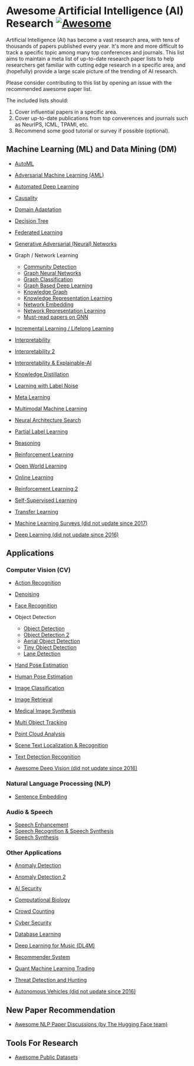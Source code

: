 # Awesome Artificial Intelligence (AI) Research [![Awesome](https://awesome.re/badge.svg)](https://awesome.re)

Artificial Intelligence (AI) has become a vast research area, with tens of thousands of papers published every year. It's more and more difficult to track a specific topic among many top conferences and journals. This list aims to maintain a meta list of up-to-date research paper lists to help researchers get familiar with cutting edge research in a specific area, and (hopefully) provide a large scale picture of the trending of AI research.

Please consider contributing to this list by opening an issue with the recommended awesome paper list.

The included lists should: 

1. Cover influential papers in a specific area.
2. Cover up-to-date publications from top converences and journals such as NeurIPS, ICML, TPAMI, etc.
3. Recommend some good tutorial or survey if possible (optional).

## Machine Learning (ML) and Data Mining (DM)

* [AutoML](https://github.com/hibayesian/awesome-automl-papers)
* [Adversarial Machine Learning (AML)](https://github.com/wangjksjtu/awesome-AML)
* [Automated Deep Learning](https://github.com/D-X-Y/Awesome-AutoDL)
* [Causality](https://github.com/rguo12/awesome-causality-algorithms)
* [Domain Adaptation](https://github.com/zhaoxin94/awesome-domain-adaptation)
* [Decision Tree](https://github.com/benedekrozemberczki/awesome-decision-tree-papers)
* [Federated Learning](https://github.com/weimingwill/awesome-federated-learning)
* [Generative Adversarial (Neural) Networks](https://github.com/nightrome/really-awesome-gan#papers)
* Graph / Network Learning
  * [Community Detection](https://github.com/benedekrozemberczki/awesome-community-detection)
  * [Graph Neural Networks](https://github.com/nnzhan/Awesome-Graph-Neural-Networks)
  * [Graph Classification](https://github.com/benedekrozemberczki/awesome-graph-classification)
  * [Graph Based Deep Learning](https://github.com/naganandy/graph-based-deep-learning-literature)
  * [Knowledge Graph](https://github.com/shaoxiongji/knowledge-graphs)
  * [Knowledge Representation Learning](https://github.com/thunlp/KRLPapers)
  * [Network Embedding](https://github.com/chihming/awesome-network-embedding)
  * [Network Representation Learning](https://github.com/thunlp/NRLPapers)
  * [Must-read papers on GNN](https://github.com/thunlp/GNNPapers)
* [Incremental Learning / Lifelong Learning](https://github.com/xialeiliu/Awesome-Incremental-Learning)
* [Interpretability](https://github.com/jphall663/awesome-machine-learning-interpretability#review-and-general-papers)
* [Interpretability 2](https://github.com/lopusz/awesome-interpretable-machine-learning)
* [Interpretability & Explainable-AI](https://github.com/wangyongjie-ntu/Awesome-explainable-AI)
* [Knowledge Distillation](https://github.com/dkozlov/awesome-knowledge-distillation)
* [Learning with Label Noise](https://github.com/subeeshvasu/Awesome-Learning-with-Label-Noise)
* [Meta Learning](https://github.com/sudharsan13296/Awesome-Meta-Learning)
* [Multimodal Machine Learning](https://github.com/pliang279/awesome-multimodal-ml)
* [Neural Architecture Search](https://github.com/markdtw/awesome-architecture-search)
* [Partial Label Learning](https://github.com/wwangwitsel/awesome-partial-label-learning)
* [Reasoning](https://github.com/floodsung/Deep-Reasoning-Papers)
* [Reinforcement Learning](https://github.com/aikorea/awesome-rl)
* [Open World Learning](https://github.com/zhoudw-zdw/Awesome-open-world-learning)
* [Online Learning](https://github.com/MaxHalford/awesome-online-machine-learning)
* [Reinforcement Learning 2](https://github.com/tigerneil/awesome-deep-rl)
* [Self-Supervised Learning](https://github.com/jason718/awesome-self-supervised-learning)
* [Transfer Learning](https://github.com/artix41/awesome-transfer-learning)

* [Machine Learning Surveys (did not update since 2017)](https://github.com/metrofun/machine-learning-surveys)
* [Deep Learning (did not update since 2016)](https://github.com/terryum/awesome-deep-learning-papers)

## Applications

### Computer Vision (CV)

* [Action Recognition](https://github.com/jinwchoi/awesome-action-recognition)
* [Denoising](https://github.com/oneTaken/Awesome-Denoise)
* [Face Recognition](https://github.com/ChanChiChoi/awesome-Face_Recognition)
* Object Detection
  * [Object Detection](https://github.com/amusi/awesome-object-detection)
  * [Object Detection 2](https://github.com/hoya012/deep_learning_object_detection)
  * [Aerial Object Detection](https://github.com/murari023/awesome-aerial-object-detection)
  * [Tiny Object Detection](https://github.com/kuanhungchen/awesome-tiny-object-detection)
  * [Lane Detection](https://github.com/amusi/awesome-lane-detection)
* [Hand Pose Estimation](https://github.com/xinghaochen/awesome-hand-pose-estimation)
* [Human Pose Estimation](https://github.com/cbsudux/awesome-human-pose-estimation)
* [Image Classification](https://github.com/weiaicunzai/awesome-image-classification)
* [Image Retrieval](https://github.com/willard-yuan/awesome-cbir-papers)
* [Medical Image Synthesis](https://github.com/xinario/awesome-gan-for-medical-imaging)
* [Multi Object Tracking](https://github.com/SpyderXu/multi-object-tracking-paper-list)
* [Point Cloud Analysis](https://github.com/Yochengliu/awesome-point-cloud-analysis)
* [Scene Text Localization & Recognition](https://github.com/chongyangtao/Awesome-Scene-Text-Recognition)
* [Text Detection Recognition](https://github.com/hwalsuklee/awesome-deep-text-detection-recognition)

* [Awesome Deep Vision (did not update since 2016)](https://github.com/kjw0612/awesome-deep-vision)

### Natural Language Processing (NLP)

* [Sentence Embedding](https://github.com/Separius/awesome-sentence-embedding)

### Audio & Speech

* [Speech Enhancement](https://github.com/nanahou/Awesome-Speech-Enhancement)
* [Speech Recognition & Speech Synthesis](https://github.com/zzw922cn/awesome-speech-recognition-speech-synthesis-papers)
* [Speech Synthesis](https://github.com/xcmyz/speech-synthesis-paper)

### Other Applications

* [Anomaly Detection](https://github.com/yzhao062/anomaly-detection-resources#4-papers)
* [Anomaly Detection 2](https://github.com/hoya012/awesome-anomaly-detection)
* [AI Security](https://github.com/DeepSpaceHarbor/Awesome-AI-Security)
* [Computational Biology](https://github.com/gokceneraslan/awesome-deepbio)
* [Crowd Counting](https://github.com/gjy3035/Awesome-Crowd-Counting)
* [Cyber Security](https://github.com/jivoi/awesome-ml-for-cybersecurity)
* [Database Learning](https://github.com/pingcap/awesome-database-learning)
* [Deep Learning for Music (DL4M)](https://github.com/ybayle/awesome-deep-learning-music)
* [Recommender System](https://github.com/scnu-dil/awesome-RecSys)
* [Quant Machine Learning Trading](https://github.com/grananqvist/Awesome-Quant-Machine-Learning-Trading)
* [Threat Detection and Hunting](https://github.com/0x4D31/awesome-threat-detection#research-papers)

* [Autonomous Vehicles (did not update since 2016)](https://github.com/manfreddiaz/awesome-autonomous-vehicles#papers)

## New Paper Recommendation

* [Awesome NLP Paper Discussions (by The Hugging Face team)](https://github.com/huggingface/awesome-papers)

## Tools For Research

* [Awesome Public Datasets](https://github.com/awesomedata/awesome-public-datasets)
